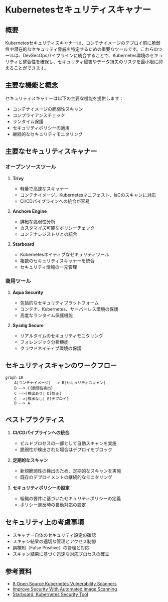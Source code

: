# Kubernetesセキュリティスキャナー

## 概要
Kubernetesセキュリティスキャナーは、コンテナイメージのデプロイ前に脆弱性や潜在的なセキュリティ脅威を特定するための重要なツールです。これらのツールは、DevSecOpsパイプラインに統合することで、Kubernetes環境のセキュリティと整合性を確保し、セキュリティ侵害やデータ損失のリスクを最小限に抑えることができます。

## 主要な機能と概念
セキュリティスキャナーは以下の主要な機能を提供します：

- コンテナイメージの脆弱性スキャン
- コンプライアンスチェック
- ランタイム保護
- セキュリティポリシーの適用
- 継続的なセキュリティモニタリング

## 主要なセキュリティスキャナー

### オープンソースツール
1. **Trivy**
   - 軽量で高速なスキャナー
   - コンテナイメージ、Kubernetesマニフェスト、IaCのスキャンに対応
   - CI/CDパイプラインへの統合が容易

2. **Anchore Engine**
   - 詳細な脆弱性分析
   - カスタマイズ可能なポリシーチェック
   - コンテナレジストリとの統合

3. **Starboard**
   - Kubernetesネイティブなセキュリティツール
   - 複数のセキュリティスキャナーを統合
   - セキュリティ情報の一元管理

### 商用ツール
1. **Aqua Security**
   - 包括的なセキュリティプラットフォーム
   - コンテナ、Kubernetes、サーバーレス環境の保護
   - 高度なランタイム保護機能

2. **Sysdig Secure**
   - リアルタイムのセキュリティモニタリング
   - フォレンジック分析機能
   - クラウドネイティブ環境の保護

## セキュリティスキャンのワークフロー

```mermaid
graph LR
    A[コンテナイメージ] --> B[セキュリティスキャン]
    B --> C{脆弱性検出}
    C -->|検出あり| D[修正]
    C -->|検出なし| E[デプロイ]
    D --> A
```

## ベストプラクティス

1. **CI/CDパイプラインへの統合**
   - ビルドプロセスの一部として自動スキャンを実施
   - 脆弱性が検出された場合はデプロイをブロック

2. **定期的なスキャン**
   - 新規脆弱性の検出のため、定期的なスキャンを実施
   - 既存のデプロイメントの継続的なモニタリング

3. **セキュリティポリシーの設定**
   - 組織の要件に基づいたセキュリティポリシーの定義
   - ポリシー違反時の自動対応の設定

## セキュリティ上の考慮事項

- スキャナー自体のセキュリティ設定の確認
- スキャン結果の適切な管理とアクセス制御
- 誤検知（False Positive）の管理と対応
- スキャン結果に基づく迅速な対応プロセスの確立

## 参考資料

- [8 Open Source Kubernetes Vulnerability Scanners](https://techbeacon.com/security/8-open-source-kubernetes-vulnerability-scanners-consider)
- [Improve Security With Automated Image Scanning](https://thenewstack.io/improve-security-with-automated-image-scanning-through-ci-cd/)
- [Starboard: Kubernetes Security Tool](https://thenewstack.io/starboard-putting-all-the-kubernetes-security-pieces-into-one-place/)
